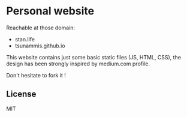 # Personal website

Reachable at those domain:
* stan.life
* tsunammis.github.io

This website contains just some basic static files (JS, HTML, CSS), the design has been strongly inspired by medium.com profile.

Don't hesitate to fork it !

## License

MIT
